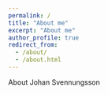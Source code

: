 ```yaml
---
permalink: /
title: "About me"
excerpt: "About me"
author_profile: true
redirect_from: 
  - /about/
  - /about.html
---
```


About Johan Svennungsson
